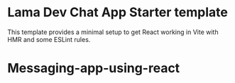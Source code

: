 # Lama Dev Chat App Starter template

This template provides a minimal setup to get React working in Vite with HMR and some ESLint rules.
# Messaging-app-using-react
